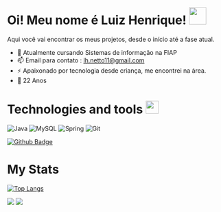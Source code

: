 # Oi! Meu nome é Luiz Henrique! <img src="https://media.giphy.com/media/lcs5BL0NIM4WMv61a9/giphy.gif" width="40px">

Aqui você vai encontrar os meus projetos, desde o início até a fase atual.

- 🌱 Atualmente cursando Sistemas de informação na FIAP
- 📫 Email para contato : lh.netto11@gmail.com 
- ⚡ Apaixonado por tecnologia desde criança, me encontrei na área.
- 🎇 22 Anos 

# Technologies and tools <img src="https://media.giphy.com/media/bGgsc5mWoryfgKBx1u/giphy.gif" width="30px">

![Java](https://img.shields.io/badge/Java-ED8B00?style=for-the-badge&logo=java&logoColor=white)
![MySQL](https://img.shields.io/badge/MySQL-00000F?style=for-the-badge&logo=mysql&logoColor=white)
![Spring](https://img.shields.io/badge/Spring-6DB33F?style=for-the-badge&logo=spring&logoColor=white)
![Git](https://img.shields.io/badge/Git-F05032?style=for-the-badge&logo=git&logoColor=white)

[![Github Badge](https://img.shields.io/badge/-Github-000?style=flat-square&logo=Github&logoColor=white)](https://github.com/LuizHBN)

# My Stats

[![Top Langs](https://github-readme-stats-git-masterrstaa-rickstaa.vercel.app/api/top-langs/?username=LuizHBN&layout=compact)](https://github.com/LuizHBN/github-readme-stats)

<a href="mailto:lh.netto11@gmail.com"><img src="https://img.shields.io/badge/-Gmail-D14836?style=for-the-badge&logo=gmail&logoColor=white" target="_blank"></a>
<a href="https://www.linkedin.com/in/luiz-henrique-netto-5b852923a/" target="_blank"><img src="https://img.shields.io/badge/-LinkedIn-%230077B5?style=for-the-badge&logo=linkedin&logoColor=white" target="_blank"></a>
